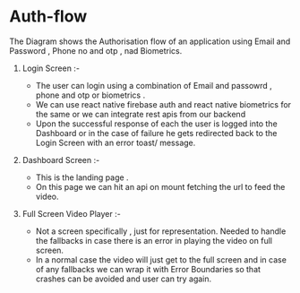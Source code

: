 # Auth-flow

The Diagram shows the Authorisation flow of an application using Email and Password , Phone no and otp , nad Biometrics.

1) Login Screen :-
   - The user can login using a combination of Email and passowrd , phone and otp or biometrics .
   - We can use react native firebase auth and react native biometrics for the same or we can integrate rest apis from our backend
   - Upon the successful response of each the user is logged into the Dashboard or in the case of failure he gets redirected back to the Login Screen with an error toast/ message.

2) Dashboard Screen :-
   - This is the landing page .
   - On this page we can hit an api on mount fetching the url to feed the video.
     
3) Full Screen Video Player :-
   - Not a screen specifically , just for representation. Needed to handle the fallbacks in case there is an error in playing the video on full screen.
   - In a normal case the video will just get to the full screen and in case of any fallbacks we can wrap it with Error Boundaries so that crashes can be avoided and user can try again.
